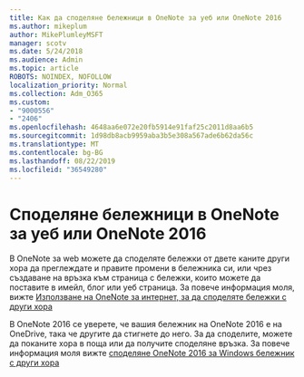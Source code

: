 ```yaml
---
title: Как да споделяне бележници в OneNote за уеб или OneNote 2016
ms.author: mikeplum
author: MikePlumleyMSFT
manager: scotv
ms.date: 5/24/2018
ms.audience: Admin
ms.topic: article
ROBOTS: NOINDEX, NOFOLLOW
localization_priority: Normal
ms.collection: Adm_O365
ms.custom:
- "9000556"
- "2406"
ms.openlocfilehash: 4648aa6e072e20fb5914e91faf25c2011d8aa6b5
ms.sourcegitcommit: 1d98db8acb9959aba3b5e308a567ade6b62da56c
ms.translationtype: MT
ms.contentlocale: bg-BG
ms.lasthandoff: 08/22/2019
ms.locfileid: "36549280"
---
```

# <a name="share-notebooks-in-onenote-for-the-web-or-onenote-2016"></a>Споделяне бележници в OneNote за уеб или OneNote 2016

В OneNote за web можете да споделяте бележки от двете каните други хора да преглеждате и правите промени в бележника си, или чрез създаване на връзка към страница с бележки, които можете да поставите в имейл, блог или уеб страница. За повече информация моля, вижте [Използване на OneNote за интернет, за да споделяте бележки с други хора](https://support.office.com/article/D3481FBE-E06C-4883-B7E9-B2EE9F38AED3)

В OneNote 2016 се уверете, че вашия бележник на OneNote 2016 е на OneDrive, така че другите да стигнете до него. За да споделите, можете да поканите хора в поща или да получите споделяне връзка. За повече информация моля вижте [споделяне OneNote 2016 за Windows бележник с други хора](https://support.office.com/article/d14b6033-7a95-4536-9216-bb0a5e0f8285)